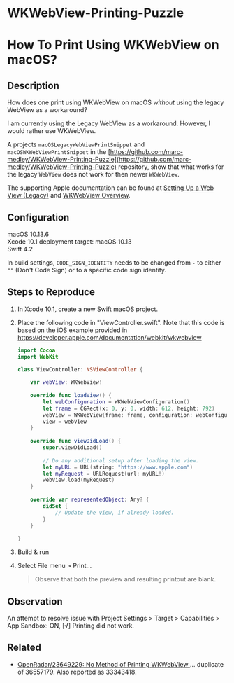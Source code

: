 # WKWebView-Printing-Puzzle

# How To Print Using WKWebView on macOS?

## Description

How does one print using WKWebView on macOS *without* using the legacy WebView as a workaround?

I am currently using the Legacy WebView as a workaround. However, I would rather use WKWebView.

A projects `macOSLegacyWebViewPrintSnippet` and `macOSWKWebViewPrintSnippet` in the [https://github.com/marc-medley/WKWebView-Printing-Puzzle](https://github.com/marc-medley/WKWebView-Printing-Puzzle) repository, show that what works for the legacy `WebView` does not work for then newer `WKWebView`.

The supporting Apple documentation can be found at [Setting Up a Web View (Legacy)](https://developer.apple.com/documentation/webkit/setting_up_a_web_view_legacy) and [WKWebView Overview](https://developer.apple.com/documentation/webkit/wkwebview).

## Configuration

macOS 10.13.6  
Xcode 10.1 deployment target: macOS 10.13  
Swift 4.2

In build settings, `CODE_SIGN_IDENTITY` needs to be changed from `-` to either `""` (Don't Code Sign) or to a specific code sign identity.

## Steps to Reproduce

1. In Xcode 10.1, create a new Swift macOS project.

2. Place the following code in "ViewController.swift". Note that this code is based on the iOS example provided in https://developer.apple.com/documentation/webkit/wkwebview

    ``` swift
    import Cocoa
    import WebKit
    
    class ViewController: NSViewController {
        
        var webView: WKWebView!
        
        override func loadView() {
            let webConfiguration = WKWebViewConfiguration()
            let frame = CGRect(x: 0, y: 0, width: 612, height: 792)
            webView = WKWebView(frame: frame, configuration: webConfiguration)
            view = webView
        }
        
        override func viewDidLoad() {
            super.viewDidLoad()
            
            // Do any additional setup after loading the view.
            let myURL = URL(string: "https://www.apple.com")
            let myRequest = URLRequest(url: myURL!)
            webView.load(myRequest)
        }
        
        override var representedObject: Any? {
            didSet {
                // Update the view, if already loaded.
            }
        }
        
    }
    
    ```

3. Build & run

4. Select File menu > Print... 

    > Observe that both the preview and resulting printout are blank.
    
## Observation

An attempt to resolve issue with Project Settings > Target > Capabilities > App Sandbox: ON, [√] Printing did not work.

## Related

* [OpenRadar/23649229: No Method of Printing WKWebView ](http://www.openradar.me/23649229) … duplicate of 36557179. Also reported as 33343418.
